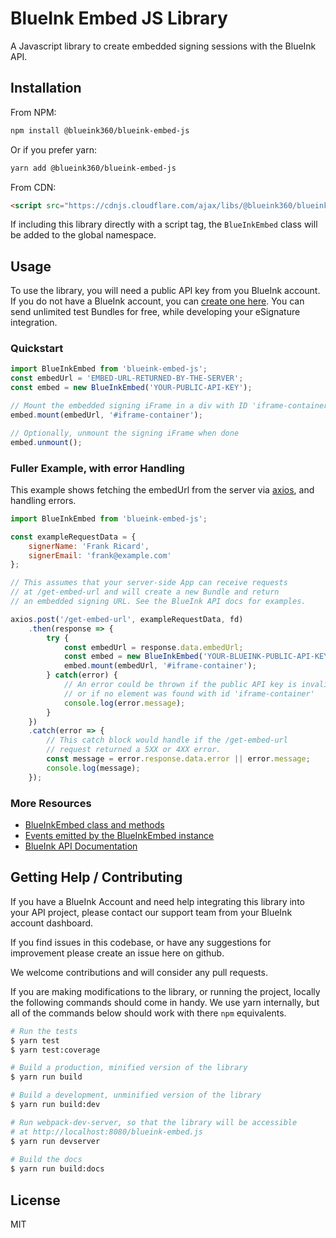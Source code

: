 # BlueInk Embed JS Library

A Javascript library to create embedded signing sessions with the BlueInk API.

## Installation

From NPM:
```bash
npm install @blueink360/blueink-embed-js
```

Or if you prefer yarn:
```bash
yarn add @blueink360/blueink-embed-js
```

From CDN:
```html
<script src="https://cdnjs.cloudflare.com/ajax/libs/@blueink360/blueink-embed-js/1.0.1/blueink-embed.min.js" />
```

If including this library directly with a script tag, the `BlueInkEmbed`
class will be added to the global namespace.


## Usage

To use the library, you will need a public API key from you BlueInk account.
If you do not have a BlueInk account, you can 
[create one here](https://blueink.com/esignature-api/). You can send
unlimited test Bundles for free, while developing your eSignature integration.

### Quickstart
 
```javascript
import BlueInkEmbed from 'blueink-embed-js';
const embedUrl = 'EMBED-URL-RETURNED-BY-THE-SERVER';
const embed = new BlueInkEmbed('YOUR-PUBLIC-API-KEY');

// Mount the embedded signing iFrame in a div with ID 'iframe-container'
embed.mount(embedUrl, '#iframe-container');

// Optionally, unmount the signing iFrame when done
embed.unmount();
```

### Fuller Example, with error Handling

This example shows fetching the embedUrl from the server via 
[axios](https://github.com/axios/axios), and handling errors.

```javascript
import BlueInkEmbed from 'blueink-embed-js';

const exampleRequestData = {
    signerName: 'Frank Ricard',
    signerEmail: 'frank@example.com'
};

// This assumes that your server-side App can receive requests
// at /get-embed-url and will create a new Bundle and return
// an embedded signing URL. See the BlueInk API docs for examples.

axios.post('/get-embed-url', exampleRequestData, fd)
    .then(response => {
        try {
            const embedUrl = response.data.embedUrl;
            const embed = new BlueInkEmbed('YOUR-BLUEINK-PUBLIC-API-KEY');
            embed.mount(embedUrl, '#iframe-container');
        } catch(error) {
            // An error could be thrown if the public API key is invalid, 
            // or if no element was found with id 'iframe-container' 
            console.log(error.message);
        }
    })
    .catch(error => {
        // This catch block would handle if the /get-embed-url
        // request returned a 5XX or 4XX error.
        const message = error.response.data.error || error.message;
        console.log(message);
    });
``` 

### More Resources

* [BlueInkEmbed class and methods](docs/BlueInkEmbed.html)
* [Events emitted by the BlueInkEmbed instance](docs/global.html#EVENT)
* [BlueInk API Documentation](https://blueink.com/esignature-api/api-docs/)

## Getting Help / Contributing

If you have a BlueInk Account and need help integrating this library into 
your API project, please contact our support team from your BlueInk
account dashboard.

If you find issues in this codebase, or have any suggestions for improvement 
please create an issue here on github.

We welcome contributions and will consider any pull requests. 

If you are making modifications to the library, or running the project,
locally the following commands should come in handy. We use yarn internally,
but all of the commands below should work with there `npm` equivalents. 

```bash
# Run the tests
$ yarn test
$ yarn test:coverage

# Build a production, minified version of the library
$ yarn run build

# Build a development, unminified version of the library
$ yarn run build:dev

# Run webpack-dev-server, so that the library will be accessible
# at http://localhost:8080/blueink-embed.js
$ yarn run devserver
 
# Build the docs
$ yarn run build:docs
```


## License

MIT